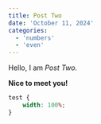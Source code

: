 ```yaml
---
title: Post Two
date: 'October 11, 2024'
categories:
  - 'numbers'
  - 'even'
---
```


Hello, I am _Post Two._

**Nice to meet you!**

```css
test {
	width: 100%;
}
```
